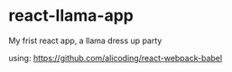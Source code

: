 # react-llama-app
My frist react app, a llama dress up party

using: https://github.com/alicoding/react-webpack-babel
